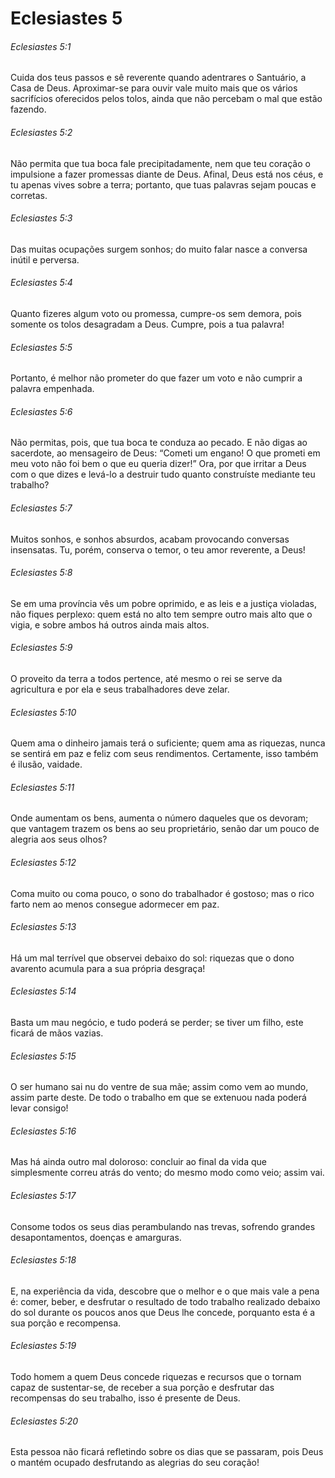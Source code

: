 # Eclesiastes 5

###### Eclesiastes 5:1

Cuida dos teus passos e sê reverente quando adentrares o Santuário, a Casa de Deus. Aproximar-se para ouvir vale muito mais que os vários sacrifícios oferecidos pelos tolos, ainda que não percebam o mal que estão fazendo.

###### Eclesiastes 5:2

Não permita que tua boca fale precipitadamente, nem que teu coração o impulsione a fazer promessas diante de Deus. Afinal, Deus está nos céus, e tu apenas vives sobre a terra; portanto, que tuas palavras sejam poucas e corretas.

###### Eclesiastes 5:3

Das muitas ocupações surgem sonhos; do muito falar nasce a conversa inútil e perversa.

###### Eclesiastes 5:4

Quanto fizeres algum voto ou promessa, cumpre-os sem demora, pois somente os tolos desagradam a Deus. Cumpre, pois a tua palavra!

###### Eclesiastes 5:5

Portanto, é melhor não prometer do que fazer um voto e não cumprir a palavra empenhada.

###### Eclesiastes 5:6

Não permitas, pois, que tua boca te conduza ao pecado. E não digas ao sacerdote, ao mensageiro de Deus: “Cometi um engano! O que prometi em meu voto não foi bem o que eu queria dizer!” Ora, por que irritar a Deus com o que dizes e levá-lo a destruir tudo quanto construíste mediante teu trabalho?

###### Eclesiastes 5:7

Muitos sonhos, e sonhos absurdos, acabam provocando conversas insensatas. Tu, porém, conserva o temor, o teu amor reverente, a Deus!

###### Eclesiastes 5:8

Se em uma província vês um pobre oprimido, e as leis e a justiça violadas, não fiques perplexo: quem está no alto tem sempre outro mais alto que o vigia, e sobre ambos há outros ainda mais altos.

###### Eclesiastes 5:9

O proveito da terra a todos pertence, até mesmo o rei se serve da agricultura e por ela e seus trabalhadores deve zelar.

###### Eclesiastes 5:10

Quem ama o dinheiro jamais terá o suficiente; quem ama as riquezas, nunca se sentirá em paz e feliz com seus rendimentos. Certamente, isso também é ilusão, vaidade.

###### Eclesiastes 5:11

Onde aumentam os bens, aumenta o número daqueles que os devoram; que vantagem trazem os bens ao seu proprietário, senão dar um pouco de alegria aos seus olhos?

###### Eclesiastes 5:12

Coma muito ou coma pouco, o sono do trabalhador é gostoso; mas o rico farto nem ao menos consegue adormecer em paz.

###### Eclesiastes 5:13

Há um mal terrível que observei debaixo do sol: riquezas que o dono avarento acumula para a sua própria desgraça!

###### Eclesiastes 5:14

Basta um mau negócio, e tudo poderá se perder; se tiver um filho, este ficará de mãos vazias.

###### Eclesiastes 5:15

O ser humano sai nu do ventre de sua mãe; assim como vem ao mundo, assim parte deste. De todo o trabalho em que se extenuou nada poderá levar consigo!

###### Eclesiastes 5:16

Mas há ainda outro mal doloroso: concluir ao final da vida que simplesmente correu atrás do vento; do mesmo modo como veio; assim vai.

###### Eclesiastes 5:17

Consome todos os seus dias perambulando nas trevas, sofrendo grandes desapontamentos, doenças e amarguras.

###### Eclesiastes 5:18

E, na experiência da vida, descobre que o melhor e o que mais vale a pena é: comer, beber, e desfrutar o resultado de todo trabalho realizado debaixo do sol durante os poucos anos que Deus lhe concede, porquanto esta é a sua porção e recompensa.

###### Eclesiastes 5:19

Todo homem a quem Deus concede riquezas e recursos que o tornam capaz de sustentar-se, de receber a sua porção e desfrutar das recompensas do seu trabalho, isso é presente de Deus.

###### Eclesiastes 5:20

Esta pessoa não ficará refletindo sobre os dias que se passaram, pois Deus o mantém ocupado desfrutando as alegrias do seu coração!

